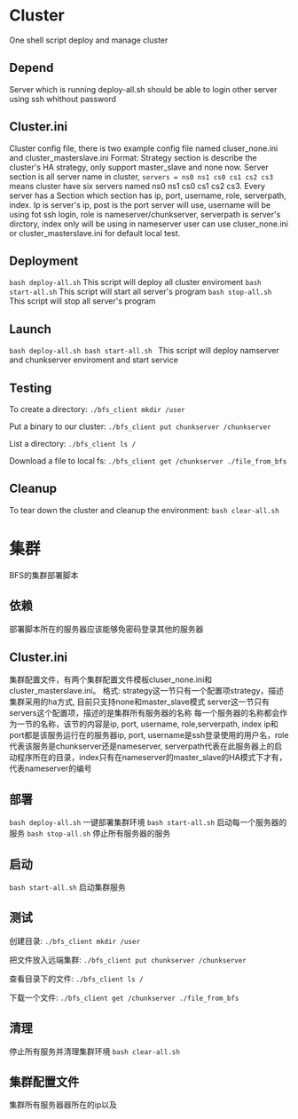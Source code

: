 # Cluster
One shell script deploy and manage cluster

## Depend
Server which is running deploy-all.sh should be able to login other server using ssh whithout password

## Cluster.ini
Cluster config file, there is two example config file named cluser_none.ini and cluster_masterslave.ini
Format:
Strategy section is describe the cluster's HA strategy, only support master_slave and none now.
Server section is all server name in cluster, `servers = ns0 ns1 cs0 cs1 cs2 cs3` means cluster have six servers named ns0 ns1 cs0 cs1 cs2 cs3.
Every server has a Section which section has ip, port, username, role, serverpath, index.
Ip is server's ip, post is the port server will use, username will be using  fot ssh login, role is nameserver/chunkserver, serverpath is server's dirctory, index only will be using in nameserver
user can use cluser_none.ini or cluster_masterslave.ini for default local test.

## Deployment
`bash deploy-all.sh`
This script will deploy all cluster enviroment
`bash start-all.sh`
This script will start all server's program
`bash stop-all.sh`
This script will stop all server's program

## Launch
`bash deploy-all.sh
bash start-all.sh
`
This script will deploy namserver and chunkserver enviroment and start service

## Testing
To create a directory:
`./bfs_client mkdir /user`

Put a binary to our cluster:
`./bfs_client put chunkserver /chunkserver`

List a directory:
`./bfs_client ls /`

Download a file to local fs:
`./bfs_client get /chunkserver ./file_from_bfs`

## Cleanup
To tear down the cluster and cleanup the environment:
`bash clear-all.sh`

# 集群
BFS的集群部署脚本

## 依赖
部署脚本所在的服务器应该能够免密码登录其他的服务器

## Cluster.ini
集群配置文件，有两个集群配置文件模板cluser_none.ini和cluster_masterslave.ini。
格式:
strategy这一节只有一个配置项strategy，描述集群采用的ha方式, 目前只支持none和master_slave模式
server这一节只有servers这个配置项，描述的是集群所有服务器的名称
每一个服务器的名称都会作为一节的名称，该节的内容是ip, port, username, role,serverpath, index
ip和port都是该服务运行在的服务器ip, port, username是ssh登录使用的用户名，role代表该服务是chunkserver还是nameserver, serverpath代表在此服务器上的启动程序所在的目录，index只有在nameserver的master_slave的HA模式下才有，代表nameserver的编号

## 部署
`bash deploy-all.sh`
一键部署集群环境
`bash start-all.sh`
启动每一个服务器的服务
`bash stop-all.sh`
停止所有服务器的服务

## 启动
`bash start-all.sh`
启动集群服务

## 测试
创建目录:
`./bfs_client mkdir /user`

把文件放入远端集群:
`./bfs_client put chunkserver /chunkserver`

查看目录下的文件:
`./bfs_client ls /`

下载一个文件:
`./bfs_client get /chunkserver ./file_from_bfs`

## 清理
停止所有服务并清理集群环境
`bash clear-all.sh`

## 集群配置文件
集群所有服务器器所在的ip以及
